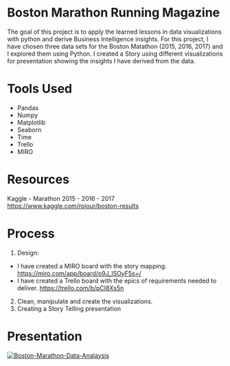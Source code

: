 # Boston Marathon Running Magazine
The goal of this project is to apply the learned lessons in data visualizations with python and derive Business Intelligence insights. For this project, I have chosen three data sets for the Boston Matathon (2015, 2016, 2017) and I explored them using Python. I created a Story using different visualizations for presentation showing the insights I have derived from the data.

# Tools Used
* Pandas
* Numpy
* Matplotlib
* Seaborn
* Time
* Trello 
* MIRO 

# Resources
Kaggle - Marathon 2015 - 2016 - 2017
https://www.kaggle.com/rojour/boston-results 

# Process
1. Design: 
  * I have created a MIRO board with the story mapping. https://miro.com/app/board/o9J_lSOyF5s=/
  * I have created a Trello board with the epics of requirements needed to deliver. https://trello.com/b/pCI8Xs5n 
2. Clean, manipulate and create the visualizations. 
3. Creating a Story Telling presentation

# Presentation

[![Boston-Marathon-Data-Analaysis](https://user-images.githubusercontent.com/73388089/113743883-73006080-9704-11eb-9f55-1733abd7886e.png)](https://github.com/isra-st/BostonMarathon_RunningMagazine/files/6266523/Boston-Marathon-Data-Analaysis.pptx)

